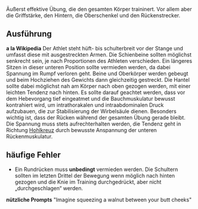 Äußerst effektive Übung, die den gesamten Körper traininert. Vor allem aber die Griffstärke, den Hintern, die Oberschenkel und den Rückenstrecker.

## Ausführung
**a la Wikipedia**
Der Athlet steht hüft- bis schulterbreit vor der Stange und umfasst diese mit ausgestreckten Armen. Die Schienbeine sollten möglichst senkrecht sein, je nach Proportionen des Athleten verschieden. Ein längeres Sitzen in dieser unteren Position sollte vermieden werden, da dabei Spannung im Rumpf verloren geht. Beine und Oberkörper werden gebeugt und beim Hochziehen des Gewichts dann gleichzeitig gestreckt. Die Hantel sollte dabei möglichst nah am Körper nach oben gezogen werden, mit einer leichten Tendenz nach hinten. Es sollte darauf geachtet werden, dass vor dem Hebevorgang tief eingeatmet und die Bauchmuskulatur bewusst kontrahiert wird, um intrathorakalen und intraabdominalen Druck aufzubauen, die zur Stabilisierung der Wirbelsäule dienen. Besonders wichtig ist, dass der Rücken während der gesamten Übung gerade bleibt. Die Spannung muss stets aufrechterhalten werden, die Tendenz geht in Richtung [Hohlkreuz](https://de.wikipedia.org/wiki/Hohlkreuz "Hohlkreuz") durch bewusste Anspannung der unteren Rückenmuskulatur. 


## häufige Fehler
- Ein Rundrücken muss **unbedingt** vermieden werden. Die Schultern sollten im letzten Drittel der Bewegung wenn möglich nach hinten gezogen und die Knie im Training durchgedrückt, aber nicht „durchgeschlagen“ werden.











**nützliche Prompts**
"Imagine squeezing a walnut between your butt cheeks"